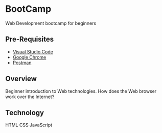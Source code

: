 # BootCamp

Web Development bootcamp for beginners

## Pre-Requisites

- [Visual Studio Code](https://code.visualstudio.com/)
- [Google Chrome](https://www.google.com/chrome/index.html)
- [Postman](https://www.postman.com/)

## Overview

Beginner introduction to Web technologies. How does the Web browser work over the Internet?

## Technology

HTML
CSS
JavaScript

